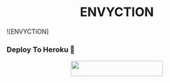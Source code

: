 <center>
  <h1> 
    ENVYCTION
  </h1>
</center>

![ENVYCTION]

### Deploy To Heroku 📡</h4>

<p align="center"><a href="https://heroku.com/deploy?template=https://github.com/newkanekibot/newbot"> <img src="https://img.shields.io/badge/Deploy%20To%20Heroku-blueviolet?style=for-the-badge&logo=heroku" width="210" height="34.45"/></a></p>

